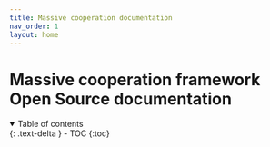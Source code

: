```yaml
---
title: Massive cooperation documentation
nav_order: 1
layout: home
---
```

# Massive cooperation framework Open Source documentation

<details open markdown="block">
  <summary>
    Table of contents
  </summary>
  {: .text-delta }
- TOC
{:toc}
</details>
